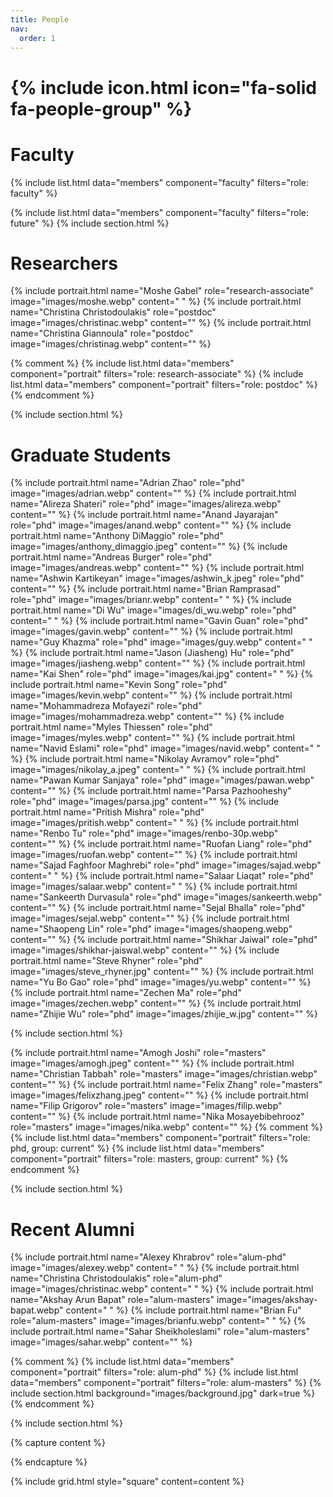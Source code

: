 ```yaml
---
title: People
nav:
  order: 1
---
```


# {% include icon.html icon="fa-solid fa-people-group" %}


# Faculty 
{% include list.html data="members" component="faculty" filters="role: faculty" %}

{% include list.html data="members" component="faculty" filters="role: future" %}
{% include section.html %}

# Researchers

{% include portrait.html name="Moshe Gabel" role="research-associate" image="images/moshe.webp" content=" " %}
{% include portrait.html name="Christina Christodoulakis" role="postdoc" image="images/christinac.webp" content="" %}
{% include portrait.html name="Christina Giannoula" role="postdoc" image="images/christinag.webp" content="" %}

{% comment %}
{% include list.html data="members" component="portrait" filters="role: research-associate" %}
{% include list.html data="members" component="portrait" filters="role: postdoc" %}
{% endcomment %}

{% include section.html %}
# Graduate Students

{% include portrait.html name="Adrian Zhao" role="phd" image="images/adrian.webp" content="" %}
{% include portrait.html name="Alireza Shateri" role="phd" image="images/alireza.webp" content="" %}
{% include portrait.html name="Anand Jayarajan" role="phd" image="images/anand.webp" content="" %}
{% include portrait.html name="Anthony DiMaggio" role="phd" image="images/anthony_dimaggio.jpeg" content="" %}
{% include portrait.html name="Andreas Burger" role="phd" image="images/andreas.webp" content="" %}
{% include portrait.html name="Ashwin Kartikeyan" image="images/ashwin_k.jpeg" role="phd" content="" %}
{% include portrait.html name="Brian Ramprasad" role="phd" image="images/brianr.webp" content=" " %}
{% include portrait.html name="Di Wu" image="images/di_wu.webp" role="phd" content=" " %}
{% include portrait.html name="Gavin Guan" role="phd" image="images/gavin.webp" content="" %}
{% include portrait.html name="Guy Khazma" role="phd" image="images/guy.webp" content=" " %}
{% include portrait.html name="Jason (Jiasheng) Hu" role="phd" image="images/jiasheng.webp" content="" %}
{% include portrait.html name="Kai Shen" role="phd" image="images/kai.jpg" content=" " %}
{% include portrait.html name="Kevin Song" role="phd" image="images/kevin.webp" content="" %}
{% include portrait.html name="Mohammadreza Mofayezi" role="phd" image="images/mohammadreza.webp" content="" %}
{% include portrait.html name="Myles Thiessen" role="phd" image="images/myles.webp" content="" %}
{% include portrait.html name="Navid Eslami" role="phd" image="images/navid.webp" content=" " %}
{% include portrait.html name="Nikolay Avramov" role="phd" image="images/nikolay_a.jpeg" content=" " %}
{% include portrait.html name="Pawan Kumar Sanjaya" role="phd" image="images/pawan.webp" content="" %}
{% include portrait.html name="Parsa Pazhooheshy" role="phd" image="images/parsa.jpg" content="" %}
{% include portrait.html name="Pritish Mishra" role="phd" image="images/pritish.webp" content=" " %}
{% include portrait.html name="Renbo Tu" role="phd" image="images/renbo-30p.webp" content="" %}
{% include portrait.html name="Ruofan Liang" role="phd" image="images/ruofan.webp" content="" %}
{% include portrait.html name="Sajad Faghfoor Maghrebi" role="phd" image="images/sajad.webp" content=" " %}
{% include portrait.html name="Salaar Liaqat" role="phd" image="images/salaar.webp" content=" " %}
{% include portrait.html name="Sankeerth Durvasula" role="phd" image="images/sankeerth.webp" content="" %}
{% include portrait.html name="Sejal Bhalla" role="phd" image="images/sejal.webp" content="" %}
{% include portrait.html name="Shaopeng Lin" role="phd" image="images/shaopeng.webp" content="" %}
{% include portrait.html name="Shikhar Jaiwal" role="phd" image="images/shikhar-jaiswal.webp" content="" %}
{% include portrait.html name="Steve Rhyner" role="phd" image="images/steve_rhyner.jpg" content="" %}
{% include portrait.html name="Yu Bo Gao" role="phd" image="images/yu.webp" content="" %}
{% include portrait.html name="Zechen Ma" role="phd" image="images/zechen.webp" content="" %}
{% include portrait.html name="Zhijie Wu" role="phd" image="images/zhijie_w.jpg" content="" %}


{% include section.html %}

{% include portrait.html name="Amogh Joshi" role="masters" image="images/amogh.jpeg" content="" %}
{% include portrait.html name="Christian Tabbah" role="masters" image="images/christian.webp" content="" %}
{% include portrait.html name="Felix Zhang" role="masters" image="images/felixzhang.jpeg" content="" %}
{% include portrait.html name="Filip Grigorov" role="masters" image="images/filip.webp" content="" %}
{% include portrait.html name="Nika Mosayebibehrooz" role="masters" image="images/nika.webp" content="" %}
{% comment %}
{% include list.html data="members" component="portrait" filters="role: phd, group: current" %}
{% include list.html data="members" component="portrait" filters="role: masters, group: current" %}
{% endcomment %}

{% include section.html %}
# Recent Alumni

{% include portrait.html name="Alexey Khrabrov" role="alum-phd" image="images/alexey.webp" content=" " %}
{% include portrait.html name="Christina Christodoulakis" role="alum-phd" image="images/christinac.webp" content=" " %}
{% include portrait.html name="Akshay Arun Bapat" role="alum-masters" image="images/akshay-bapat.webp" content=" " %}
{% include portrait.html name="Brian Fu" role="alum-masters" image="images/brianfu.webp" content=" " %}
{% include portrait.html name="Sahar Sheikholeslami" role="alum-masters" image="images/sahar.webp" content="" %}

{% comment %}
{% include list.html data="members" component="portrait" filters="role: alum-phd" %}
{% include list.html data="members" component="portrait" filters="role: alum-masters" %}
{% include section.html background="images/background.jpg" dark=true %}
{% endcomment %}


{% include section.html %}

{% capture content %}

{% endcapture %}

{% include grid.html style="square" content=content %}
